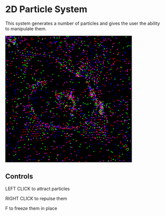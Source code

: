 # 2D Particle System

This system generates a number of particles and gives the user the ability to manipulate them.  

<img src="https://github.com/T5AUCE/2d_sim_system/blob/master/docs/Screenshot%202025-08-08.png" alt="Example Image" width="400" height="400">

## Controls

LEFT CLICK to attract particles  
  
RIGHT CLICK to repulse them  
  
F to freeze them in place
